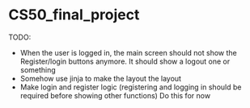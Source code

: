 # CS50_final_project
TODO:
- When the user is logged in, the main screen should not show the Register/login buttons anymore. It should show a logout one or something
- Somehow use jinja to make the layout the layout
- Make login and register logic (registering and logging in should be required before showing other functions)
Do this for now
